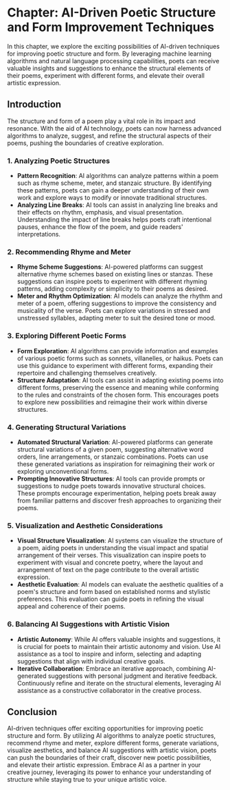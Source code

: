 Chapter: AI-Driven Poetic Structure and Form Improvement Techniques
===================================================================

In this chapter, we explore the exciting possibilities of AI-driven techniques for improving poetic structure and form. By leveraging machine learning algorithms and natural language processing capabilities, poets can receive valuable insights and suggestions to enhance the structural elements of their poems, experiment with different forms, and elevate their overall artistic expression.

Introduction
------------

The structure and form of a poem play a vital role in its impact and resonance. With the aid of AI technology, poets can now harness advanced algorithms to analyze, suggest, and refine the structural aspects of their poems, pushing the boundaries of creative exploration.

### 1. Analyzing Poetic Structures

* **Pattern Recognition**: AI algorithms can analyze patterns within a poem such as rhyme scheme, meter, and stanzaic structure. By identifying these patterns, poets can gain a deeper understanding of their own work and explore ways to modify or innovate traditional structures.
* **Analyzing Line Breaks**: AI tools can assist in analyzing line breaks and their effects on rhythm, emphasis, and visual presentation. Understanding the impact of line breaks helps poets craft intentional pauses, enhance the flow of the poem, and guide readers' interpretations.

### 2. Recommending Rhyme and Meter

* **Rhyme Scheme Suggestions**: AI-powered platforms can suggest alternative rhyme schemes based on existing lines or stanzas. These suggestions can inspire poets to experiment with different rhyming patterns, adding complexity or simplicity to their poems as desired.
* **Meter and Rhythm Optimization**: AI models can analyze the rhythm and meter of a poem, offering suggestions to improve the consistency and musicality of the verse. Poets can explore variations in stressed and unstressed syllables, adapting meter to suit the desired tone or mood.

### 3. Exploring Different Poetic Forms

* **Form Exploration**: AI algorithms can provide information and examples of various poetic forms such as sonnets, villanelles, or haikus. Poets can use this guidance to experiment with different forms, expanding their repertoire and challenging themselves creatively.
* **Structure Adaptation**: AI tools can assist in adapting existing poems into different forms, preserving the essence and meaning while conforming to the rules and constraints of the chosen form. This encourages poets to explore new possibilities and reimagine their work within diverse structures.

### 4. Generating Structural Variations

* **Automated Structural Variation**: AI-powered platforms can generate structural variations of a given poem, suggesting alternative word orders, line arrangements, or stanzaic combinations. Poets can use these generated variations as inspiration for reimagining their work or exploring unconventional forms.
* **Prompting Innovative Structures**: AI tools can provide prompts or suggestions to nudge poets towards innovative structural choices. These prompts encourage experimentation, helping poets break away from familiar patterns and discover fresh approaches to organizing their poems.

### 5. Visualization and Aesthetic Considerations

* **Visual Structure Visualization**: AI systems can visualize the structure of a poem, aiding poets in understanding the visual impact and spatial arrangement of their verses. This visualization can inspire poets to experiment with visual and concrete poetry, where the layout and arrangement of text on the page contribute to the overall artistic expression.
* **Aesthetic Evaluation**: AI models can evaluate the aesthetic qualities of a poem's structure and form based on established norms and stylistic preferences. This evaluation can guide poets in refining the visual appeal and coherence of their poems.

### 6. Balancing AI Suggestions with Artistic Vision

* **Artistic Autonomy**: While AI offers valuable insights and suggestions, it is crucial for poets to maintain their artistic autonomy and vision. Use AI assistance as a tool to inspire and inform, selecting and adapting suggestions that align with individual creative goals.
* **Iterative Collaboration**: Embrace an iterative approach, combining AI-generated suggestions with personal judgment and iterative feedback. Continuously refine and iterate on the structural elements, leveraging AI assistance as a constructive collaborator in the creative process.

Conclusion
----------

AI-driven techniques offer exciting opportunities for improving poetic structure and form. By utilizing AI algorithms to analyze poetic structures, recommend rhyme and meter, explore different forms, generate variations, visualize aesthetics, and balance AI suggestions with artistic vision, poets can push the boundaries of their craft, discover new poetic possibilities, and elevate their artistic expression. Embrace AI as a partner in your creative journey, leveraging its power to enhance your understanding of structure while staying true to your unique artistic voice.

